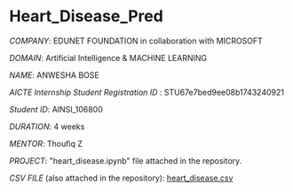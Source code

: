 # Heart_Disease_Pred

*COMPANY*: EDUNET FOUNDATION in collaboration with MICROSOFT

*DOMAIN*: Artificial Intelligence & MACHINE LEARNING

*NAME*: ANWESHA BOSE

*AICTE Internship Student Registration ID* : STU67e7bed9ee08b1743240921

*Student ID*: AINSI_106800

*DURATION*: 4 weeks

*MENTOR*: Thoufiq Z

*PROJECT*: "heart_disease.ipynb" file attached in the repository.

*CSV FILE* (also attached in the repository): [heart_disease.csv](https://github.com/user-attachments/files/19843760/heart_disease.csv)
